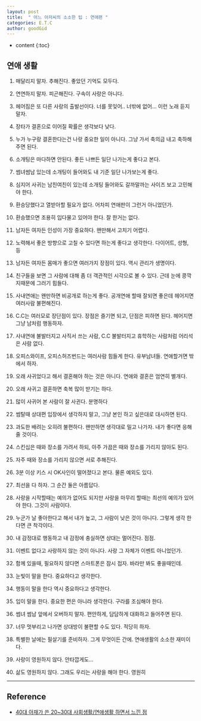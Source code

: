 ```yaml
---
layout: post
title:  " 어느 아저씨의 소소한 팁 : 연애편 "
categories: E.T.C
author: goodGid
---
```

* content
{:toc}

## 연애 생활

1. 매달리지 말자. 추해진다. 좋았던 기억도 모두다.

2. 연연하지 말자. 피곤해진다. 구속이 사랑은 아니다.

3. 헤어짐은 또 다른 사랑의 출발선이다. 너를 못잊어.. 너밖에 없어... 이런 노래 듣지 말자.

4. 장타가 결혼으로 이어질 확률은 생각보다 낮다.

5. 누가 누구랑 결혼한다는건 나랑 중요한 일이 아니다. 그냥 가서 축의금 내고 축하해주면 된다.










6. 소개팅은 마다하면 안된다. 좋든 나쁘든 일단 나가는게 좋다고 본다.

7. 썸녀썸남 있는데 소개팅이 들어와도 내 기준 일단 나가보는게 좋다.

8. 심지어 사귀는 남친여친이 있는데 소개팅 들어와도 갈까말까는 사이즈 보고 고민해야 한다.

9. 환승당했다고 열받아할 필요가 없다. 어차피 연애판이 그런거 아니었던가.

10. 환승했으면 조용히 입다물고 있어야 한다. 잘 한거는 없다.

11. 남자든 여자든 인성이 가장 중요하다. 왠만해서 고치기 어렵다.

12. 노력해서 좋은 방향으로 고칠 수 있다면 하는게 좋다고 생각한다. 다이어트, 성형, 등

13. 남자든 여자든 몸매가 좋으면 여러가지 장점이 있다. 역시 관리가 생명이다.

14. 친구들을 보면 그 사람에 대해 좀 더 객관적인 시각으로 볼 수 있다. 근데 눈에 콩깍지때문에
     그러기 힘들다.

15. 사내연애는 왠만하면 비공개로 하는게 좋다. 공개연애 할때 잘되면 좋은데 헤어지면 여러사람
      불편해진다.

16. C.C는 여러모로 장단점이 있다. 장점은 즐기면 되고, 단점은 피하면 된다. 헤어지면 그냥 남처럼
      행동하자.

17. 사내연애 불발터지고 사직서 쓰는 사람, C.C 불발터지고 휴학하는 사람처럼 어리석은 사람 없다.

18. 오피스와이프, 오피스허즈번드는  여러사람 힘들게 한다. 유부남녀들. 연애할거면 밖에서 하자.

19. 오래 사귀었다고 해서 결혼해야 하는 것은 아니다. 연애와 결혼은 엄연히 별개다.

20. 오래 사귀고 결혼하면 축복 많이 받기는 하다.

21. 많이 사귀어 본 사람이 잘 사귄다. 분명하다

22. 썸탈때 상대편 입장에서 생각하지 말고, 그냥 본인 하고 싶은대로 대시하면 된다.

23. 과도한 배려는 오히려 불편하다. 왠만하면 생각대로 밀고 나가자. 내가 좋다면 응해 줄 것이다.

24. 스킨십은 때와 장소를 가려서 하되, 아주 가끔은 때와 장소를 가리지 않아도 된다.

25. 자주 때와 장소를 가리지 않으면 서로 추해진다.

26. 3분 이상 키스 시 OK사인이 떨어졌다고 본다. 물론 예외도 있다.

27. 최선을 다 하자. 그 순간 둘은 아름답다.

28. 사랑을 시작할때는 예의가 없어도 되지만 사랑을 마무리 할때는 최선의 예의가 있어야 한다.
      그것이 사람이다.

29. 누군가 날 좋아한다고 해서 내가 높고, 그 사람이 낮은 것이 아니다. 그렇게 생각 한다면 큰 착각이다.

30. 내 감정대로 행동하고 내 감정에 충실하면 상대는 멀어진다. 점점.

31. 이벤트 없다고 사랑하지 않는 것이 아니다. 사랑 그 자체가 이벤트 아니었던가.

32. 함께 있을때, 필요하지 않다면 스마트폰은 잠시 접자. 바라만 봐도 좋을때인데.

33. 눈빛이 말을 한다. 중요하다고 생각한다.

34. 행동이 말을 한다 역시 중요하다고 생각한다.

35. 입이 말을 한다. 중요한 편은 아니라 생각한다. 구라를 조심해야 한다.

36. 썸녀 썸남 앞에서 오버하지 말자. 편안하게, 담담하게 대화하고 들어주면 된다.

37. 너무 멋부리고 나가면 상대방이 불편할 수도 있다. 적당히 하자.

38. 특별한 날에는 필살기를 준비하자. 그게 무엇이든 간에. 연애생활의 소소한 재미이다.

39. 사랑이 영원하지 않다. 안타깝게도...

40. 삶도 영원하지 않다. 그래도 우리는 사랑을 해야 한다. 영원히


---

## Reference

* [40대 아재가 쓴 20~30대 사회생활/연애생활 하면서 느낀 점](https://cafe.naver.com/dokchi/7450810)